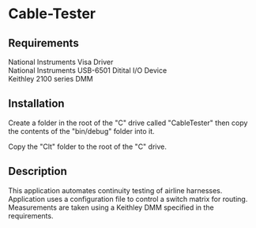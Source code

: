 # Cable-Tester

## Requirements
National Instruments Visa Driver <br />
National Instruments USB-6501 Ditital I/O Device <br />
Keithley 2100 series DMM <br />

## Installation
Create a folder in the root of the "C" drive called "CableTester" then copy the contents of the "bin/debug" folder into it. <br />

Copy the "Clt" folder to the root of the "C" drive. <br />

## Description
This application automates continuity testing of airline harnesses. Application uses a configuration file to control a switch matrix for routing. Measurements are taken using a Keithley DMM specified in the requirements.
